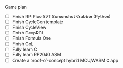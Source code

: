 Game plan
- [ ] Finish RPi Pico 89T Screenshot Grabber (Python)
- [ ] Finish CycleGen template
- [ ] Finish CycleView
- [ ] Finish DeepRCL
- [ ] Finish Formula One
- [ ] Finish GoL
- [ ] Fully learn C
- [ ] Fully learn RP2040 ASM
- [ ] Create a proof-of-concept hybrid MCU/WASM C app
